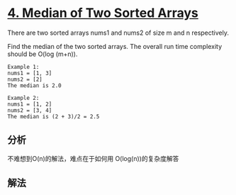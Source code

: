 [4. Median of Two Sorted Arrays](https://leetcode.com/problems/median-of-two-sorted-arrays/description/)
=

There are two sorted arrays nums1 and nums2 of size m and n respectively.

Find the median of the two sorted arrays. The overall run time complexity should be O(log (m+n)).
```
Example 1:
nums1 = [1, 3]
nums2 = [2]
The median is 2.0
```

```
Example 2:
nums1 = [1, 2]
nums2 = [3, 4]
The median is (2 + 3)/2 = 2.5
```

分析
-
不难想到O(n)的解法，难点在于如何用 O(log(n))的复杂度解答

解法
-
